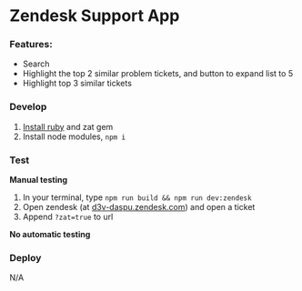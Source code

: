 # Zendesk Support App

### Features:

- Search
- Highlight the top 2 similar problem tickets, and button to expand list to 5
- Highlight top 3 similar tickets

### Develop

1. [Install ruby](https://developer.zendesk.com/documentation/apps/getting-started/system-prep-for-app-developers/2-managing-ruby-versions/) and zat gem
2. Install node modules, `npm i`

### Test

**Manual testing**

1. In your terminal, type `npm run build && npm run dev:zendesk`
2. Open zendesk (at [d3v-daspu.zendesk.com](d3v-daspu.zendesk.com)) and open a ticket
3. Append `?zat=true` to url

**No automatic testing**

### Deploy

N/A
